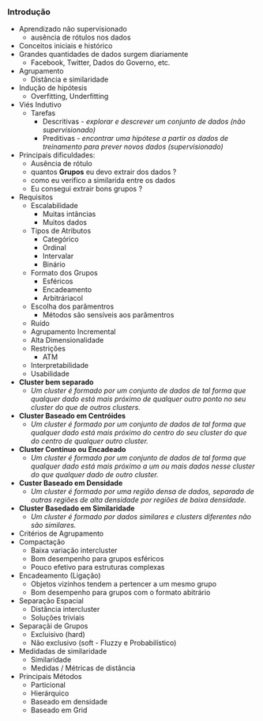 ### Introdução

* Aprendizado não supervisionado
  * ausência de rótulos nos dados
* Conceitos iniciais e histórico
* Grandes quantidades de dados surgem diariamente
  * Facebook, Twitter, Dados do Governo, etc. 
* Agrupamento 
  * Distância e similaridade
* Indução de hipótesis
  * Overfitting, Underfitting
* Viés Indutivo
  * Tarefas
    * Descritivas - _explorar e descrever um conjunto de dados (não supervisionado)_
    * Preditivas - _encontrar uma hipótese a partir os dados de treinamento para prever novos dados (supervisionado)_ 
* Principais dificuldades:
  * Ausência de rótulo
  * quantos **Grupos** eu devo extrair dos dados ?
  * como eu verifico a similarida entre os dados
  * Eu consegui extrair bons grupos ?
* Requisitos
  * Escalabilidade
    * Muitas intâncias
    * Muitos dados 
  * Tipos de Atributos
    * Categórico 
    * Ordinal
    * Intervalar
    * Binário
  * Formato dos Grupos
    * Esféricos
    * Encadeamento
    * Arbitráriacol
   * Escolha dos parâmentros
     * Métodos são sensíveis aos parâmentros
   * Ruído
   * Agrupamento Incremental
   * Alta Dimensionalidade
   *  Restrições
      * ATM
   * Interpretabilidade
   * Usabilidade
* **Cluster bem separado**
  * _Um cluster é formado por um conjunto de dados de tal forma que qualquer dado está mais próximo de qualquer outro ponto no seu cluster do que de outros clusters._
* **Cluster Baseado em Centróides**
  * _Um cluster é formado por um conjunto de dados de tal forma que qualquer dado está mais próximo do centro do seu cluster do que do centro de qualquer outro cluster._
* **Cluster Contínuo ou Encadeado**
  * _Um cluster é formado por um conjunto de dados de tal forma que qualquer dado está mais próximo a um ou mais dados nesse cluster do que qualquer dado de outro cluster._
* **Custer Baseado em Densidade**
  * _Um cluster é formado por uma região densa de dados, separada de outras regiões de alta densidade por regiões de baixa densidade._
* **Cluster Basedado em Similaridade**
  * _Um cluster é formado por dados similares e clusters diferentes não são similares._
* Critérios de Agrupamento
 * Compactação
   * Baixa variação intercluster
   * Bom desempenho para grupos esféricos
   * Pouco efetivo para estruturas complexas
 * Encadeamento (Ligação)
   * Objetos vizinhos tendem a pertencer a um mesmo grupo
   * Bom desempenho para grupos com o formato abitrário
 * Separação Espacial
   * Distância intercluster
   * Soluções triviais
* Separaçãi de Grupos
  * Excluisivo (hard)
  * Não exclusivo (soft - Fluzzy e Probabilístico)
* Medidadas de similaridade
  * Similaridade
  * Medidas / Métricas de distância
* Principais Métodos
  * Particional
  * Hierárquico
  * Baseado em densidade
  * Baseado em Grid

